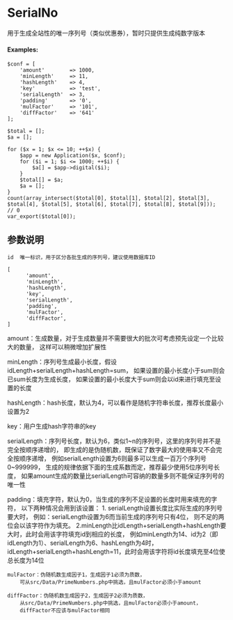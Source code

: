 # SerialNo

用于生成全站性的唯一序列号（类似优惠券），暂时只提供生成纯数字版本


#### Examples:

	$conf = [
        'amount'        => 1000,
        'minLength'     => 11,
        'hashLength'    => 4,
        'key'           => 'test',
        'serialLength'  => 3,
        'padding'       => '0',
        'mulFactor'     => '101',
        'diffFactor'    => '641'
    ];
    
    $total = [];
    $a = [];
    
    for ($x = 1; $x <= 10; ++$x) {
        $app = new Application($x, $conf);
        for ($i = 1; $i <= 1000; ++$i) {
            $a[] = $app->digital($i);
        }
        $total[] = $a;
        $a = [];
    }
    count(array_intersect($total[0], $total[1], $total[2], $total[3], $total[4], $total[5], $total[6], $total[7], $total[8], $total[9]));  // 0
    var_export($total[0]);


## 参数说明

    id  唯一标识，用于区分各批生成的序列号，建议使用数据库ID

    [
          'amount',  
          'minLength',  
          'hashLength',  
          'key',  
          'serialLength',  
          'padding',  
          'mulFactor',  
          'diffFactor',  
    ]

amount：生成数量，对于生成数量并不需要很大的批次可考虑预先设定一个比较大的数量，
    这样可以稍微增加扩展性

minLength：序列号生成最小长度，假设idLength+serialLength+hashLength=sum，
    如果设置的最小长度小于sum则会已sum长度为生成长度，
    如果设置的最小长度大于sum则会以id来进行填充至设置的长度

hashLength：hash长度，默认为4，可以看作是随机字符串长度，推荐长度最小设置为2

key：用户生成hash字符串的key

serialLength：序列号长度，默认为6，类似1~n的序列号，这里的序列号并不是完全按顺序递增的，
    即生成的是伪随机数，既保证了数字最大的使用率又不会完全按顺序递增，
    例如serialLength设置为6则最多可以生成一百万个序列号0~999999，
    生成的规律依据下面的生成系数而定，推荐最少使用5位序列号长度，
    如果amount生成的数量比serialLength可容纳的数量多则不能保证序列号的唯一性

padding：填充字符，默认为0，当生成的序列不足设置的长度时用来填充的字符，
    以下两种情况会用到该设置：
        1. serialLength设置长度比实际生成的序列号要大时，
            例如：serialLength设置为6而当前生成的序列号只有4位，
            则不足的两位会以该字符作为填充。
        2.minLength比idLength+serialLength+hashLength要大时，此时会用该字符填充id到相应的长度，
            例如minLength为14、id为2（即idLength为1）、serialLength为6、hashLength为4时，
            idLength+serialLength+hashLength=11，此时会用该字符将id长度填充至4位使总长度为14位

    mulFactor：伪随机数生成因子1，生成因子1必须为质数，
        可从src/Data/PrimeNumbers.php中挑选，且mulFactor必须小于amount

    diffFactor：伪随机数生成因子2，生成因子2必须为质数，
        从src/Data/PrimeNumbers.php中挑选，且mulFactor必须小于amount，
        diffFactor不应该与mulFactor相同